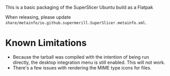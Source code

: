 This is a basic packaging of the SuperSlicer Ubuntu build as a Flatpak

When releasing, please update `share/metainfo/io.github.supermerill.SuperSlicer.metainfo.xml`.

# Known Limitations

- Because the tarball was compiled with the intention of being run directly, the desktop integration menu is still enabled. This will not work.
- There's a few issues with rendering the MIME type icons for files.
